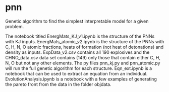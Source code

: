 # pnn
Genetic algorithm to find the simplest interpretable model for a given problem.

The notebook titled EnergMats_KJ_v1.ipynb is the structure of the PNNs with KJ inputs. EnergMats_atomic_v2.ipynb is the structure of the PNNs with C, H, N, O atomic fractions, heats of formation (not heat of detonations) and density as inputs. ExpData_v2.csv contains all 190 explosives and the CHNO_data.csv data set contains (149) only those that contain either C, H, N, O but not any other elements. The py files pnn_kj.py and pnn_atomic.py will run the full genetic algorithm for each structure. Eqn_ext.ipynb is a notebook that can be used to extract an equation from an individual. EvolutionAnalysis.ipynb is a notebook with a few examples of generating the pareto front from the data in the folder objdata.
